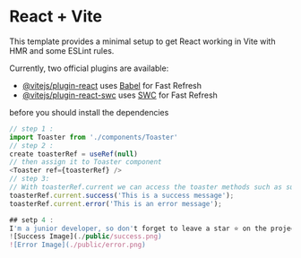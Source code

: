 # React + Vite

This template provides a minimal setup to get React working in Vite with HMR and some ESLint rules.

Currently, two official plugins are available:

- [@vitejs/plugin-react](https://github.com/vitejs/vite-plugin-react/blob/main/packages/plugin-react/README.md) uses [Babel](https://babeljs.io/) for Fast Refresh
- [@vitejs/plugin-react-swc](https://github.com/vitejs/vite-plugin-react-swc) uses [SWC](https://swc.rs/) for Fast Refresh


before you should install the dependencies
```javascript
// step 1 : 
import Toaster from './components/Toaster'
// step 2 : 
create toasterRef = useRef(null)
// then assign it to Toaster component
<Toaster ref={toasterRef} />
// step 3: 
// With toasterRef.current we can access the toaster methods such as success and error 
toasterRef.current.success('This is a success message');
toasterRef.current.error('This is an error message');

## setp 4 : 
I'm a junior developer, so don't forget to leave a star ⭐ on the project if you find it useful!
![Success Image](./public/success.png)
![Error Image](./public/error.png)
